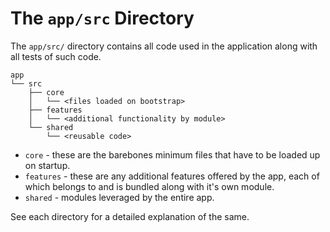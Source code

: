 # The `app/src` Directory

The `app/src/` directory contains all code used in the application along with all tests of such code.

```
app
└── src
    ├── core
    │   └── <files loaded on bootstrap>
    ├── features
    │   └── <additional functionality by module>
    └── shared
        └── <reusable code>
```

- `core` - these are the barebones minimum files that have to be loaded up on startup.
- `features` - these are any additional features offered by the app, each of which belongs to and is bundled along with it's own module.
- `shared` - modules leveraged by the entire app.

See each directory for a detailed explanation of the same.